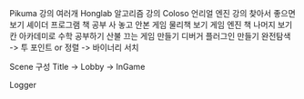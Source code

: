 Pikuma 강의 여러개
Honglab 알고리즘 강의
Coloso 언리얼 엔진 강의 찾아서 좋으면 보기
셰이더 프로그램 책 공부
사 놓고 안본 게임 물리책 보기
게임 엔진 책 나머지 보기
칸 아카데미로 수학 공부하기
산불 끄는 게임 만들기
디버거 플러그인 만들기
완전탐색 -> 투 포인트 or 정렬 -> 바이너리 서치

Scene 구성
Title -> Lobby -> InGame

Logger
